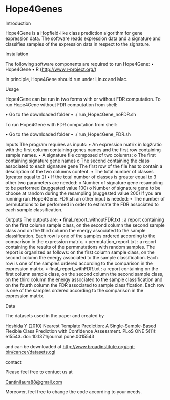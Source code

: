 # Hope4Genes
Introduction

Hope4Gene is a Hopfield-like class prediction algorithm for gene expression data. The software reads expression data and a signature and classifies samples of the expression data in respect to the signature. 

Installation

The following software components are required to run Hope4Gene:
•	Hope4Gene 
•	R (http://www.r-project.org/)

In principle, Hope4Gene should run  under Linux and Mac.

Usage

Hope4Gene can be run in two forms with or without FDR computation.
To run Hope4Gene without FDR computation from shell: 

•	Go to the downloaded folder
•	./ run_Hope4Gene_noFDR.sh


To run Hope4Gene with FDR computation from shell:

•	Go to the downloaded folder
•	./ run_Hope4Gene_FDR.sh

Inputs
The program requires as inputs:
•	An expression matrix in log2ratio with the first column containing genes names and the first row containing sample names.
•	A signature file composed of two columns:
o	The first containing signature gene names
o	The second containing the class associated to each signature gene
The first row of the file has to contain a description of the two columns content.
•	The total number of classes (greater equal to 2)
•	If the total number of classes is greater equal to 3 other two parameters are needed:
o	Number of signature gene resampling to be performed (suggested value 100)
o	Number of signature gene to be choose at random during the resampling (suggested value 200)
If you are running  run_Hope4Gene_FDR.sh an other input is needed:
•	The number of permutations to be performed in order to estimate the FDR associated to each sample classification.

Outputs
The outputs are:
•	final_report_withoutFDR.txt : a report containing on the first column sample class, on the second column the second sample class and on the third column the energy associated to the sample classification. Each row is one of the samples ordered according to the comparison in the expression matrix.
•	permutation_report.txt : a report containing the results of the permmutations with random samples. The report is organized as follows: on the first column sample class, on the second column the energy associated to the sample classification. Each row is one of the samples ordered according to the comparison in the expression matrix.
•	final_report_withFDR.txt : a report containing on the first column sample class, on the second column the second sample class, on the third column the energy associated to the sample classification and on the fourth column the FDR associated to sample classification. Each row is one of the samples ordered according to the comparison in the expression matrix.

Data

The datasets used in the paper and created by 

Hoshida Y (2010) Nearest Template Prediction: A Single-Sample-Based Flexible Class Prediction with Confidence Assessment. PLoS ONE 5(11): e15543. doi: 10.1371/journal.pone.0015543

and can be downloaded  at  http://www.broadinstitute.org/cgi-bin/cancer/datasets.cgi

contact

Please feel free to contuct us at 

Cantinilaura88@gmail.com

Moreover, feel free to change the code according to your needs.
